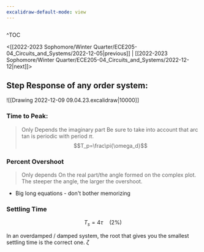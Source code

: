 ```yaml
---
excalidraw-default-mode: view
---
```


```toc

```

^TOC

<[[2022-2023 Sophomore/Winter Quarter/ECE205-04_Circuits_and_Systems/2022-12-05|previous]] | [[2022-2023 Sophomore/Winter Quarter/ECE205-04_Circuits_and_Systems/2022-12-12|next]]>


## Step Response of any order system:
![[Drawing 2022-12-09 09.04.23.excalidraw|10000]]


### Time to Peak:
> Only Depends the imaginary part
Be sure to take into account that arc tan is periodic with period $\pi$.
$$T_p=\frac\pi{\omega_d}$$


### Percent Overshoot
> Only depends On the real part/the angle formed on the complex plot. The steeper the angle, the larger the overshoot.
- Big long equations - don't bother memorizing
### Settling Time
$$T_s = 4\tau\quad(2\%)$$

In an overdamped / damped system, the root that gives you the smallest settling time is the correct one. $\zeta$
